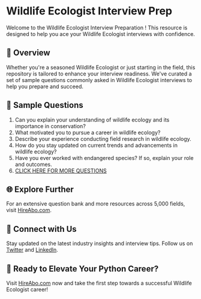 # Wildlife Ecologist Interview Prep

Welcome to the Wildlife Ecologist Interview Preparation ! This resource is designed to help you ace your Wildlife Ecologist interviews with confidence.

## 🚀 Overview

Whether you're a seasoned Wildlife Ecologist or just starting in the field, this repository is tailored to enhance your interview readiness. We've curated a set of sample questions commonly asked in Wildlife Ecologist interviews to help you prepare and succeed.

## 📝 Sample Questions

1. Can you explain your understanding of wildlife ecology and its importance in conservation?
2. What motivated you to pursue a career in wildlife ecology?
3. Describe your experience conducting field research in wildlife ecology.
4. How do you stay updated on current trends and advancements in wildlife ecology?
5. Have you ever worked with endangered species? If so, explain your role and outcomes.
6. [CLICK HERE FOR MORE QUESTIONS](https://hireabo.com/job/10_3_14/Wildlife%20Ecologist)

## 🌐 Explore Further

For an extensive question bank and more resources across 5,000 fields, visit [HireAbo.com](https://www.hireabo.com).

## 📱 Connect with Us

Stay updated on the latest industry insights and interview tips. Follow us on [Twitter](https://twitter.com/hireabo) and [LinkedIn](https://www.linkedin.com/in/hire-abo-3609972a8/).

## 🚀 Ready to Elevate Your Python Career?

Visit [HireAbo.com](https://www.hireabo.com) now and take the first step towards a successful Wildlife Ecologist career!